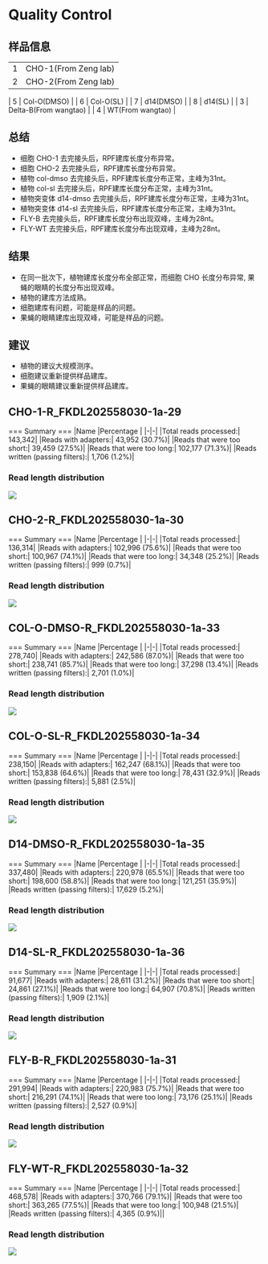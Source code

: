 # Quality Control

## 样品信息
|   |                        | 
|---|------------------------| 
| 1 | CHO-1(From Zeng lab)   | 
| 2 | CHO-2(From Zeng lab)   | 

| 5 | Col-O(DMSO)            | 
| 6 | Col-O(SL)              | 
| 7 | d14(DMSO)              | 
| 8 | d14(SL)                | 
| 3 | Delta-B(From wangtao)  | 
| 4 | WT(From wangtao)       | 

## 总结
* 细胞 CHO-1 去完接头后，RPF建库长度分布异常。
* 细胞 CHO-2 去完接头后，RPF建库长度分布异常。
* 植物 col-dmso 去完接头后，RPF建库长度分布正常，主峰为31nt。
* 植物 col-sl 去完接头后，RPF建库长度分布正常，主峰为31nt。
* 植物突变体 d14-dmso 去完接头后，RPF建库长度分布正常，主峰为31nt。
* 植物突变体 d14-sl 去完接头后，RPF建库长度分布正常，主峰为31nt。
* FLY-B 去完接头后，RPF建库长度分布出现双峰，主峰为28nt。
* FLY-WT 去完接头后，RPF建库长度分布出现双峰，主峰为28nt。

## 结果

* 在同一批次下，植物建库长度分布全部正常，而细胞 CHO 长度分布异常, 果蝇的眼睛的长度分布出现双峰。
* 植物的建库方法成熟。
* 细胞建库有问题，可能是样品的问题。
* 果蝇的眼睛建库出现双峰，可能是样品的问题。

## 建议

* 植物的建议大规模测序。
* 细胞建议重新提供样品建库。
* 果蝇的眼睛建议重新提供样品建库。

## CHO-1-R_FKDL202558030-1a-29
=== Summary ===
|Name |Percentage |
|-|-|
|Total reads processed:|                 143,342|
|Reads with adapters:|                    43,952 (30.7%)|
|Reads that were too short:|              39,459 (27.5%)|
|Reads that were too long:|              102,177 (71.3%)|
|Reads written (passing filters):|       1,706 (1.2%)|

### Read length distribution

![](quality_control_200208/cho-1-r.png)


## CHO-2-R_FKDL202558030-1a-30
=== Summary ===
|Name |Percentage |
|-|-|
|Total reads processed:|                 136,314|
|Reads with adapters:|                   102,996 (75.6%)|
|Reads that were too short:|             100,967 (74.1%)|
|Reads that were too long:|               34,348 (25.2%)|
|Reads written (passing filters):|           999 (0.7%)|
### Read length distribution

![](quality_control_200208/cho-2-r.png)


## COL-O-DMSO-R_FKDL202558030-1a-33
=== Summary ===
|Name |Percentage |
|-|-|
|Total reads processed:|                 278,740|
|Reads with adapters:|                   242,586 (87.0%)|
|Reads that were too short:|             238,741 (85.7%)|
|Reads that were too long:|               37,298 (13.4%)|
|Reads written (passing filters):|         2,701 (1.0%)|
### Read length distribution

![](quality_control_200208/col-demo.png)


## COL-O-SL-R_FKDL202558030-1a-34
=== Summary ===
|Name |Percentage |
|-|-|
|Total reads processed:|                 238,150|
|Reads with adapters:|                   162,247 (68.1%)|
|Reads that were too short:|             153,838 (64.6%)|
|Reads that were too long:|               78,431 (32.9%)|
|Reads written (passing filters):|         5,881 (2.5%)|
### Read length distribution

![](quality_control_200208/col_sl.png)


## D14-DMSO-R_FKDL202558030-1a-35
=== Summary ===
|Name |Percentage |
|-|-|
|Total reads processed:|                 337,480|
|Reads with adapters:|                   220,978 (65.5%)|
|Reads that were too short:|             198,600 (58.8%)|
|Reads that were too long:|              121,251 (35.9%)|
|Reads written (passing filters):|        17,629 (5.2%)|
### Read length distribution

![](quality_control_200208/d14_dmso.png)


## D14-SL-R_FKDL202558030-1a-36
=== Summary ===
|Name |Percentage |
|-|-|
|Total reads processed:|                  91,677|
|Reads with adapters:|                    28,611 (31.2%)|
|Reads that were too short:|              24,861 (27.1%)|
|Reads that were too long:|               64,907 (70.8%)|
|Reads written (passing filters):|         1,909 (2.1%)|
### Read length distribution

![](quality_control_200208/d14_sl.png)


## FLY-B-R_FKDL202558030-1a-31
=== Summary ===
|Name |Percentage |
|-|-|
|Total reads processed:|                 291,994|
|Reads with adapters:|                   220,983 (75.7%)|
|Reads that were too short:|             216,291 (74.1%)|
|Reads that were too long:|               73,176 (25.1%)|
|Reads written (passing filters):|         2,527 (0.9%)|
### Read length distribution

![](quality_control_200208/fLy_b_r.png)


## FLY-WT-R_FKDL202558030-1a-32
=== Summary ===
|Name |Percentage |
|-|-|
|Total reads processed:|                 468,578|
|Reads with adapters:|                   370,766 (79.1%)|
|Reads that were too short:|             363,265 (77.5%)|
|Reads that were too long:|              100,948 (21.5%)|
|Reads written (passing filters):|        4,365 (0.9%)||
### Read length distribution

![](quality_control_200208/fly_wt_r.png)



